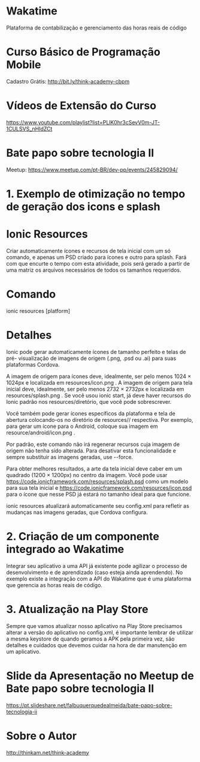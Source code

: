 # Wakatime
Plataforma de contabilização e gerenciamento das horas reais de código

# Curso Básico de Programação Mobile
Cadastro Grátis: http://bit.ly/think-academy-cbpm

# Vídeos de Extensão do Curso
https://www.youtube.com/playlist?list=PLlK0hr3cSevV0m-JT-1CULSVS_nHIdZCt

# Bate papo sobre tecnologia II
Meetup: https://www.meetup.com/pt-BR/dev-pp/events/245829094/

# 1. Exemplo de otimização no tempo de geração dos icons e splash

# Ionic Resources
Criar automaticamente ícones e recursos de tela inicial com um só comando, e apenas um PSD criado para ícones e outro para splash. Fará com que encurte o tempo com esta atividade, pois será gerado a partir de uma matriz os arquivos necessários de todos os tamanhos requeridos.

# Comando
ionic resources [platform]

# Detalhes 
Ionic pode gerar automaticamente ícones de tamanho perfeito e telas de pré- visualização de imagens de origem (.png, .psd ou .ai) para suas plataformas Cordova.

A imagem de origem para ícones deve, idealmente, ser pelo menos 1024 × 1024px e localizada em resources/icon.png . A imagem de origem para tela inicial deve, idealmente, ser pelo menos 2732 × 2732px e localizada em resources/splash.png . Se você usou ionic start, já deve haver recursos do Ionic padrão nos resources/diretório, que você pode sobrescrever.

Você também pode gerar ícones específicos da plataforma e tela de abertura colocando-os no diretório de resources/<plataforma>/ respectiva. Por exemplo, para gerar um ícone para o Android, coloque sua imagem em resource/android/icon.png .

Por padrão, este comando não irá regenerar recursos cuja imagem de origem não tenha sido alterada. Para desativar esta funcionalidade e sempre substituir as imagens geradas, use --force.

Para obter melhores resultados, a arte da tela inicial deve caber em um quadrado (1200 × 1200px) no centro da imagem. Você pode usar https://code.ionicframework.com/resources/splash.psd como um modelo para sua tela inicial e https://code.ionicframework.com/resources/icon.psd para o ícone que nesse PSD já estará no tamanho ideal para que funcione.

ionic resources atualizará automaticamente seu config.xml para refletir as mudanças nas imagens geradas, que Cordova configura.

# 2. Criação de um componente integrado ao Wakatime
Integrar seu aplicativo a uma API já existente pode agilizar o processo de desenvolvimento e de aprendizado (caso esteja ainda aprendendo). No exemplo existe a integração com a API do Wakatime que é uma plataforma que gerencia as horas reais de código. 

# 3. Atualização na Play Store
Sempre que vamos atualizar nosso aplicativo na Play Store precisamos alterar a versão do aplicativo no config.xml, é importante lembrar de utilizar a mesma keystore de quando geramos a APK pela primeira vez, são detalhes e cuidados que devemos cuidar na hora de dar manutenção em um aplicativo.

# Slide da Apresentação no Meetup de Bate papo sobre tecnologia II
https://pt.slideshare.net/falbuquerquedealmeida/bate-papo-sobre-tecnologia-ii

# Sobre o Autor 
http://thinkam.net/think-academy

